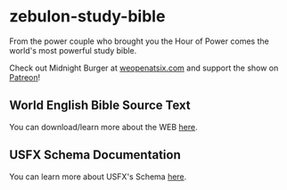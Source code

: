 # zebulon-study-bible
From the power couple who brought you the Hour of Power comes the world's most powerful study bible. 

Check out Midnight Burger at [weopenatsix.com](https://www.weopenatsix.com/) and support the show on [Patreon](https://www.patreon.com/midnightburger)!

## World English Bible Source Text

You can download/learn more about the WEB [here](https://ebible.org/find/details.php?id=eng-web).

## USFX Schema Documentation

You can learn more about USFX's Schema [here](https://ebible.org/usfx/usfx.htm).
